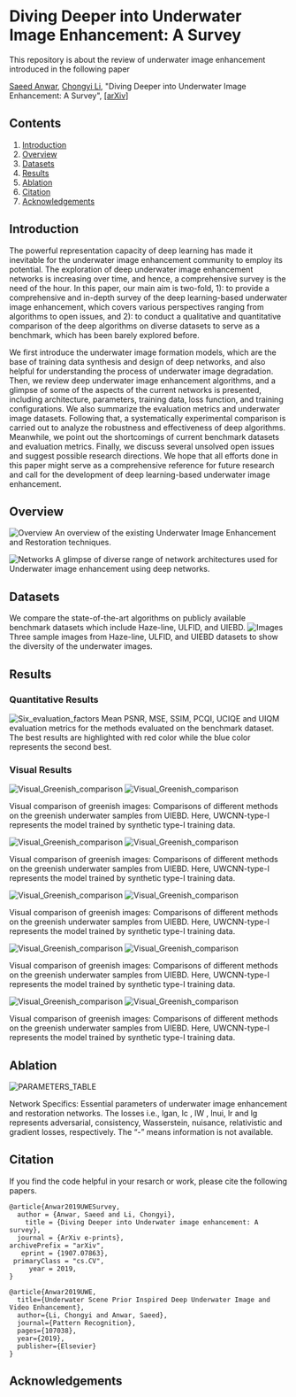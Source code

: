 # Diving Deeper into Underwater Image Enhancement: A Survey
This repository is about the review of underwater image enhancement introduced in the following paper

[Saeed Anwar](https://saeed-anwar.github.io/), [Chongyi Li](https://li-chongyi.github.io/), "Diving Deeper into Underwater Image Enhancement: A Survey", [[arXiv]](https://arxiv.org/pdf/1907.07863.pdf) 


## Contents
1. [Introduction](#introduction)
2. [Overview](#overview)
3. [Datasets](#datasets)
4. [Results](#results)
5. [Ablation](#ablation)
6. [Citation](#citation)
7. [Acknowledgements](#acknowledgements)

## Introduction
The powerful representation capacity of deep learning has made it inevitable for the underwater image enhancement community to employ its potential. The exploration of deep underwater image enhancement networks is increasing over time, and hence, a comprehensive survey is the need of the hour. In this paper, our main aim is two-fold, 1): to provide a comprehensive and in-depth survey of the deep learning-based underwater image enhancement, which covers various perspectives ranging from algorithms to open issues, and 2): to conduct a qualitative and quantitative comparison of the deep algorithms on diverse datasets to serve as a benchmark, which has been barely explored before. 

We first introduce the underwater image formation models, which are the base of training data synthesis and design of deep networks, and also helpful for understanding the process of underwater image degradation. Then, we review deep underwater image enhancement algorithms, and a glimpse of some of the aspects of the current networks is presented, including architecture, parameters, training data, loss function, and training configurations. We also summarize the evaluation metrics and underwater image datasets. Following that, a systematically experimental comparison is carried out to analyze the robustness and effectiveness of deep algorithms. Meanwhile, we point out the shortcomings of current benchmark datasets and evaluation metrics. Finally, we discuss several unsolved open issues and suggest possible research directions. We hope that all efforts done in this paper might serve as a comprehensive reference for future research and call for the development of deep learning-based underwater image enhancement. 

## Overview
![Overview](/Fig/classification_nets.png)
An overview of the existing Underwater Image Enhancement and Restoration techniques.

![Networks](/Fig/UWESurveyFigs.png)
A glimpse of diverse range of network architectures used for Underwater image enhancement using deep networks.

## Datasets
We compare the state-of-the-art algorithms on publicly available benchmark datasets which include Haze-line, ULFID, and UIEBD.
![Images](/Fig/DatasetSampleImages.PNG)
Three sample images from Haze-line, ULFID, and UIEBD  datasets to show the diversity of the underwater images.

## Results
### Quantitative Results
![Six_evaluation_factors](/Fig/TableEvaluation.PNG)
Mean PSNR, MSE, SSIM, PCQI, UCIQE and UIQM evaluation metrics for the  methods evaluated on the benchmark dataset. The best results are highlighted with red color while the blue color represents the second best.

### Visual Results

![Visual_Greenish_comparison](/Fig/Greenish1.PNG)
![Visual_Greenish_comparison](/Fig/Greenish2.PNG)

Visual comparison of greenish images: Comparisons of different methods on the greenish underwater samples from
UIEBD. Here, UWCNN-type-I represents the model trained by synthetic type-I training data.

![Visual_Greenish_comparison](/Fig/bluish1.PNG)
![Visual_Greenish_comparison](/Fig/bluish2.PNG)

Visual comparison of greenish images: Comparisons of different methods on the greenish underwater samples from
UIEBD. Here, UWCNN-type-I represents the model trained by synthetic type-I training data.


![Visual_Greenish_comparison](/Fig/Hazeline1.PNG)
![Visual_Greenish_comparison](/Fig/Hazeline2.PNG)

Visual comparison of greenish images: Comparisons of different methods on the greenish underwater samples from
UIEBD. Here, UWCNN-type-I represents the model trained by synthetic type-I training data.


![Visual_Greenish_comparison](/Fig/ULFID1.PNG)
![Visual_Greenish_comparison](/Fig/ULFID2.PNG)

Visual comparison of greenish images: Comparisons of different methods on the greenish underwater samples from
UIEBD. Here, UWCNN-type-I represents the model trained by synthetic type-I training data.

![Visual_Greenish_comparison](/Fig/HighBackScatter.PNG)
![Visual_Greenish_comparison](/Fig/LowBackScatter.PNG)

Visual comparison of greenish images: Comparisons of different methods on the greenish underwater samples from
UIEBD. Here, UWCNN-type-I represents the model trained by synthetic type-I training data.

## Ablation
![PARAMETERS_TABLE](/Fig/TableParameters.PNG)

Network Specifics: Essential parameters of underwater image enhancement and restoration networks. The losses i.e., lgan, lc , lW , lnui, lr and lg represents adversarial, consistency, Wasserstein, nuisance, relativistic and gradient losses, respectively. The “-” means information is not available.


## Citation
If you find the code helpful in your resarch or work, please cite the following papers.
```
@article{Anwar2019UWESurvey,
  author = {Anwar, Saeed and Li, Chongyi},
    title = {Diving Deeper into Underwater image enhancement: A survey},
  journal = {ArXiv e-prints},
archivePrefix = "arXiv",
   eprint = {1907.07863},
 primaryClass = "cs.CV",
     year = 2019,
}

@article{Anwar2019UWE,
  title={Underwater Scene Prior Inspired Deep Underwater Image and Video Enhancement},
  author={Li, Chongyi and Anwar, Saeed},
  journal={Pattern Recognition},
  pages={107038},
  year={2019},
  publisher={Elsevier}
}

```
## Acknowledgements



